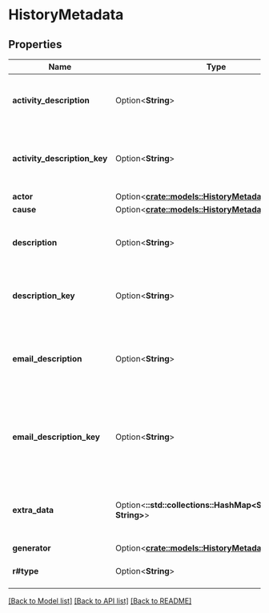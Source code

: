 # HistoryMetadata

## Properties

Name | Type | Description | Notes
------------ | ------------- | ------------- | -------------
**activity_description** | Option<**String**> | The activity described in the history record. | [optional]
**activity_description_key** | Option<**String**> | The key of the activity described in the history record. | [optional]
**actor** | Option<[**crate::models::HistoryMetadataParticipant**](HistoryMetadataParticipant.md)> |  | [optional]
**cause** | Option<[**crate::models::HistoryMetadataParticipant**](HistoryMetadataParticipant.md)> |  | [optional]
**description** | Option<**String**> | The description of the history record. | [optional]
**description_key** | Option<**String**> | The description key of the history record. | [optional]
**email_description** | Option<**String**> | The description of the email address associated the history record. | [optional]
**email_description_key** | Option<**String**> | The description key of the email address associated the history record. | [optional]
**extra_data** | Option<**::std::collections::HashMap<String, String>**> | Additional arbitrary information about the history record. | [optional]
**generator** | Option<[**crate::models::HistoryMetadataParticipant**](HistoryMetadataParticipant.md)> |  | [optional]
**r#type** | Option<**String**> | The type of the history record. | [optional]

[[Back to Model list]](../README.md#documentation-for-models) [[Back to API list]](../README.md#documentation-for-api-endpoints) [[Back to README]](../README.md)



